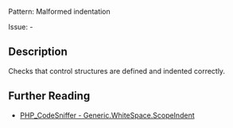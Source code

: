 Pattern: Malformed indentation

Issue: -

## Description

Checks that control structures are defined and indented correctly.

## Further Reading

* [PHP_CodeSniffer - Generic.WhiteSpace.ScopeIndent](https://github.com/squizlabs/PHP_CodeSniffer/blob/master/src/Standards/Generic/Sniffs/WhiteSpace/ScopeIndentSniff.php)